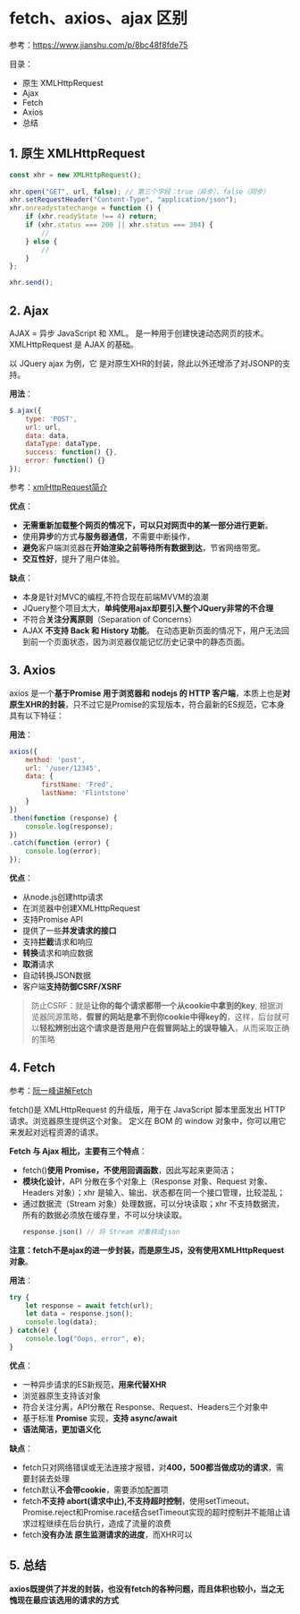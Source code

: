 # fetch、axios、ajax 区别

参考：https://www.jianshu.com/p/8bc48f8fde75

目录：
* 原生 XMLHttpRequest
* Ajax
* Fetch
* Axios
* 总结

## 1. 原生 XMLHttpRequest

```js
const xhr = new XMLHttpRequest();
    
xhr.open("GET", url, false); // 第三个字段：true（异步）、false（同步）
xhr.setRequestHeader("Content-Type", "application/json");
xhr.onreadystatechange = function () {
    if (xhr.readyState !== 4) return;
    if (xhr.status === 200 || xhr.status === 304) {
        // 
    } else {
        // 
    }
};

xhr.send();
```

## 2. Ajax

AJAX = 异步 JavaScript 和 XML。 是一种用于创建快速动态网页的技术。XMLHttpRequest 是 AJAX 的基础。

以 JQuery ajax 为例，它 是对原生XHR的封装，除此以外还增添了对JSONP的支持。

**用法**：
```js
$.ajax({
    type: 'POST',
    url: url,
    data: data,
    dataType: dataType,
    success: function() {},
    error: function() {}
});

```
参考：[xmlHttpRequest简介](./5.1__xhr.md)


**优点**：
* **无需重新加载整个网页的情况下，可以只对网页中的某一部分进行更新**。
* 使用**异步**的方式**与服务器通信**，不需要中断操作，
* **避免**客户端浏览器在**开始渲染之前等待所有数据到达**，节省网络带宽。
* **交互性好**，提升了用户体验。

**缺点**：
* 本身是针对MVC的编程,不符合现在前端MVVM的浪潮
* JQuery整个项目太大，**单纯使用ajax却要引入整个JQuery非常的不合理**
* 不符合**关注分离原则**（Separation of Concerns）
* AJAX **不支持 Back 和 History 功能**。 在动态更新页面的情况下，用户无法回到前一个页面状态，因为浏览器仅能记忆历史记录中的静态页面。


## 3. Axios
axios 是一个**基于Promise 用于浏览器和 nodejs 的 HTTP 客户端**，本质上也是**对原生XHR的封装**，只不过它是Promise的实现版本，符合最新的ES规范，它本身具有以下特征：

**用法**：
```js
axios({
    method: 'post',
    url: '/user/12345',
    data: {
        firstName: 'Fred',
        lastName: 'Flintstone'
    }
})
.then(function (response) {
    console.log(response);
})
.catch(function (error) {
    console.log(error);
});
```
**优点**：
* 从node.js创建http请求
* 在浏览器中创建XMLHttpRequest
* 支持Promise API
* 提供了一些**并发请求的接口**
* 支持**拦截**请求和响应
* **转换**请求和响应数据
* **取消**请求
* 自动转换JSON数据
* 客户端**支持防御CSRF/XSRF**
> 防止CSRF：就是**让你的每个请求都带一个从cookie中拿到的key**, 根据浏览器同源策略，**假冒的网站是拿不到你cookie中得key的**，这样，后台就可以**轻松辨别出这个请求是否是用户在假冒网站上的误导输入**，从而采取正确的策略


## 4. Fetch
参考：[阮一峰讲解Fetch](https://www.ruanyifeng.com/blog/2020/12/fetch-tutorial.html)

fetch()是 XMLHttpRequest 的升级版，用于在 JavaScript 脚本里面发出 HTTP 请求。浏览器原生提供这个对象。
定义在 BOM 的 window 对象中，你可以用它来发起对远程资源的请求。


**Fetch 与 Ajax 相比，主要有三个特点**：
* fetch()**使用 Promise，不使用回调函数**，因此写起来更简洁；
* **模块化设计**，API 分散在多个对象上（Response 对象、Request 对象、Headers 对象）；xhr 是输入、输出、状态都在同一个接口管理，比较混乱；
* 通过数据流（Stream 对象）处理数据，可以分块读取；xhr 不支持数据流，所有的数据必须放在缓存里，不可以分块读取。
    ```js
    response.json() // 将 Stream 对象转成json
    ```

**注意：fetch不是ajax的进一步封装，而是原生JS，没有使用XMLHttpRequest对象**。

**用法**：
```js
try {
    let response = await fetch(url);
    let data = response.json();
    console.log(data);
} catch(e) {
    console.log("Oops, error", e);
}
```

**优点**：
* 一种异步请求的ES新规范，**用来代替XHR**
* 浏览器原生支持该对象
* 符合关注分离，API分散在 Response、Request、Headers三个对象中
* 基于标准 **Promise** 实现，**支持 async/await**
* **语法简洁，更加语义化**

**缺点**：
* fetch只对网络错误或无法连接才报错，对**400，500都当做成功的请求**，需要封装去处理
* fetch默认**不会带cookie**，需要添加配置项
* fetch**不支持 abort(请求中止),不支持超时控制**，使用setTimeout、Promise.reject和Promise.race结合setTimeout实现的超时控制并不能阻止请求过程继续在后台执行，造成了流量的浪费
* fetch**没有办法 原生监测请求的进度**，而XHR可以


## 5. 总结
**axios既提供了并发的封装，也没有fetch的各种问题，而且体积也较小，当之无愧现在最应该选用的请求的方式**
